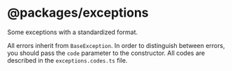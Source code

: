 # @packages/exceptions

Some exceptions with a standardized format. 

All errors inherit from `BaseException`. In order to distinguish between errors, you should pass the `code` parameter to the constructor.
All codes are described in the `exceptions.codes.ts` file.
